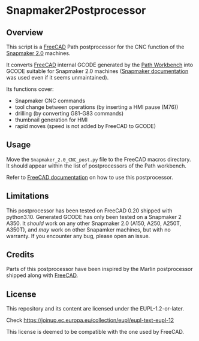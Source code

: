 # Snapmaker2Postprocessor

## Overview
This script is a [FreeCAD](https://www.freecad.org) Path postprocessor for the CNC function of the [Snapmaker 2.0](https://snapmaker.com) machines.

It converts [FreeCAD](https://www.freecad.org) internal GCODE generated by the [Path Workbench](https://wiki.freecadweb.org/Path_Workbench) into GCODE suitable for Snapmaker 2.0 machines ([Snapmaker documentation](https://snapmaker.github.io/Documentation/gcode/G000-G001) was used even if it seems unmaintained).

Its functions cover:
- Snapmaker CNC commands
- tool change between operations (by inserting a HMI pause (M76))
- drilling (by converting G81-G83 commands)
- thumbnail generation for HMI
- rapid moves (speed is not added by FreeCAD to GCODE)

## Usage
Move the `Snapmaker_2.0_CNC_post.py` file to the FreeCAD macros directory. It should appear within the list of postprocessors of the Path workbench. 


Refer to [FreeCAD documentation](https://wiki.freecadweb.org/Path_Post) on how to use this postprocessor.


## Limitations
This postprocessor has been tested on FreeCAD 0.20 shipped with python3.10.
Generated GCODE has only been tested on a Snapmaker 2 A350. It *should* work on any other Snapmaker 2.0 (A150, A250, A250T, A350T), and *may* work on other Snapamker machines, but with no warranty.
If you encounter any bug, please open an issue. 


## Credits
Parts of this postprocessor have been inspired by the Marlin postprocessor shipped along with [FreeCAD](https://www.freecad.org).

## License
This repository and its content are licensed under the EUPL-1.2-or-later.

Check https://joinup.ec.europa.eu/collection/eupl/eupl-text-eupl-12

This license is deemed to be compatible with the one used by FreeCAD.
